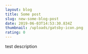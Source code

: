 ```yaml
---
layout: blog
title: Some post
slug: new-some-blog-post
date: 2019-06-03T14:53:30.834Z
thumbnail: /uploads/gatsby-icon.png
rating: 0
---
```

test description

